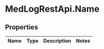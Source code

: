 # MedLogRestApi.Name

## Properties

Name | Type | Description | Notes
------------ | ------------- | ------------- | -------------



